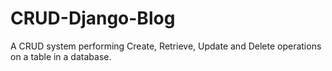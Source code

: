# CRUD-Django-Blog
A CRUD system performing Create, Retrieve, Update and Delete operations on a table in a database.
